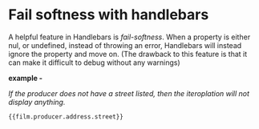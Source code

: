 # Fail softness with handlebars

A helpful feature in Handlebars is _fail-softness_. When a property is either nul, or undefined, instead of throwing an error, Handlebars will instead ignore the property and move on. 
(The drawback to this feature is that it can make it difficult to debug without any warnings)

**example -** 

_If the producer does not have a street listed, then the iteroplation will not display anything._
```
{{film.producer.address.street}}
```